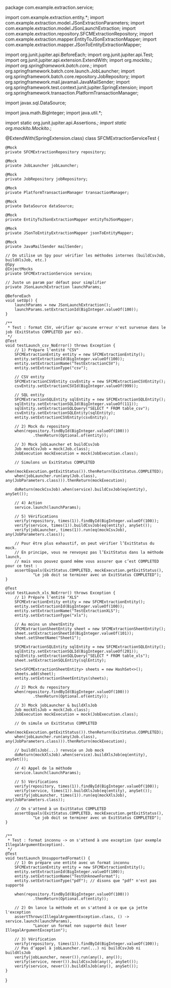 package com.example.extraction.service;

import com.example.extraction.entity.*;
import com.example.extraction.model.JSonExtractionParameters;
import com.example.extraction.model.JSonLaunchExtraction;
import com.example.extraction.repository.SFCMExtractionRepository;
import com.example.extraction.mapper.EntityToJSonExtractionMapper;
import com.example.extraction.mapper.JSonToEntityExtractionMapper;

import org.junit.jupiter.api.BeforeEach;
import org.junit.jupiter.api.Test;
import org.junit.jupiter.api.extension.ExtendWith;
import org.mockito.*;
import org.springframework.batch.core.*;
import org.springframework.batch.core.launch.JobLauncher;
import org.springframework.batch.core.repository.JobRepository;
import org.springframework.mail.javamail.JavaMailSender;
import org.springframework.test.context.junit.jupiter.SpringExtension;
import org.springframework.transaction.PlatformTransactionManager;

import javax.sql.DataSource;

import java.math.BigInteger;
import java.util.*;

import static org.junit.jupiter.api.Assertions.*;
import static org.mockito.Mockito.*;

@ExtendWith(SpringExtension.class)
class SFCMExtractionServiceTest {

    @Mock
    private SFCMExtractionRepository repository;

    @Mock
    private JobLauncher jobLauncher;

    @Mock
    private JobRepository jobRepository;

    @Mock
    private PlatformTransactionManager transactionManager;

    @Mock
    private DataSource dataSource;

    @Mock
    private EntityToJSonExtractionMapper entityToJSonMapper;

    @Mock
    private JSonToEntityExtractionMapper jsonToEntityMapper;

    @Mock
    private JavaMailSender mailSender;

    // On utilise un Spy pour vérifier les méthodes internes (buildCsvJob, buildXlsJob, etc.)
    @Spy
    @InjectMocks
    private SFCMExtractionService service;

    // Juste un param par défaut pour simplifier
    private JSonLaunchExtraction launchParams;

    @BeforeEach
    void setUp() {
        launchParams = new JSonLaunchExtraction();
        launchParams.setExtractionId(BigInteger.valueOf(100));
    }

    /**
     * Test : format CSV, vérifier qu'aucune erreur n'est survenue dans le job (ExitStatus COMPLETED par ex).
     */
    @Test
    void testLaunch_csv_NoError() throws Exception {
        // 1) Prépare l'entité "CSV"
        SFCMExtractionEntity entity = new SFCMExtractionEntity();
        entity.setExtractionId(BigInteger.valueOf(100));
        entity.setExtractionName("TestExtractionCSV");
        entity.setExtractionType("csv");

        // CSV entity
        SFCMExtractionCSVEntity csvEntity = new SFCMExtractionCSVEntity();
        csvEntity.setExtractionCSVId(BigInteger.valueOf(999));

        // SQL entity
        SFCMExtractionSQLEntity sqlEntity = new SFCMExtractionSQLEntity();
        sqlEntity.setExtractionSQLId(BigInteger.valueOf(111));
        sqlEntity.setExtractionSQLQuery("SELECT * FROM table_csv");
        csvEntity.setExtractionSQLEntity(sqlEntity);
        entity.setExtractionCSVEntity(csvEntity);

        // 2) Mock du repository
        when(repository.findById(BigInteger.valueOf(100)))
                .thenReturn(Optional.of(entity));

        // 3) Mock jobLauncher et buildCsvJob
        Job mockCsvJob = mock(Job.class);
        JobExecution mockExecution = mock(JobExecution.class);

        // Simulons un ExitStatus COMPLETED
        when(mockExecution.getExitStatus()).thenReturn(ExitStatus.COMPLETED);
        when(jobLauncher.run(any(Job.class), any(JobParameters.class))).thenReturn(mockExecution);

        doReturn(mockCsvJob).when(service).buildCsvJob(eq(entity), anySet());

        // 4) Action
        service.launch(launchParams);

        // 5) Vérifications
        verify(repository, times(1)).findById(BigInteger.valueOf(100));
        verify(service, times(1)).buildCsvJob(eq(entity), anySet());
        verify(jobLauncher, times(1)).run(eq(mockCsvJob), any(JobParameters.class));

        // Pour être plus exhaustif, on peut vérifier l’ExitStatus du mock.
        // En principe, vous ne renvoyez pas l’ExitStatus dans la méthode launch, 
        // mais vous pouvez quand même vous assurer que c’est COMPLETED pour ce test :
        assertEquals(ExitStatus.COMPLETED, mockExecution.getExitStatus(), 
                "Le job doit se terminer avec un ExitStatus COMPLETED");
    }

    @Test
    void testLaunch_xls_NoError() throws Exception {
        // 1) Prépare l'entité "XLS"
        SFCMExtractionEntity entity = new SFCMExtractionEntity();
        entity.setExtractionId(BigInteger.valueOf(100));
        entity.setExtractionName("TestExtractionXLS");
        entity.setExtractionType("xls");
    
        // Au moins un sheetEntity
        SFCMExtractionSheetEntity sheet = new SFCMExtractionSheetEntity();
        sheet.setExtractionSheetId(BigInteger.valueOf(101));
        sheet.setSheetName("Sheet1");
    
        SFCMExtractionSQLEntity sqlEntity = new SFCMExtractionSQLEntity();
        sqlEntity.setExtractionSQLId(BigInteger.valueOf(201));
        sqlEntity.setExtractionSQLQuery("SELECT * FROM table_xls");
        sheet.setExtractionSQLEntity(sqlEntity);
    
        Set<SFCMExtractionSheetEntity> sheets = new HashSet<>();
        sheets.add(sheet);
        entity.setExtractionSheetEntitys(sheets);
    
        // 2) Mock du repository
        when(repository.findById(BigInteger.valueOf(100)))
                .thenReturn(Optional.of(entity));
    
        // 3) Mock jobLauncher & buildXlsJob
        Job mockXlsJob = mock(Job.class);
        JobExecution mockExecution = mock(JobExecution.class);
    
        // On simule un ExitStatus COMPLETED
        when(mockExecution.getExitStatus()).thenReturn(ExitStatus.COMPLETED);
        when(jobLauncher.run(any(Job.class), any(JobParameters.class))).thenReturn(mockExecution);
    
        // buildXlsJob(...) renvoie un Job mock
        doReturn(mockXlsJob).when(service).buildXlsJob(eq(entity), anySet());
    
        // 4) Appel de la méthode
        service.launch(launchParams);
    
        // 5) Vérifications
        verify(repository, times(1)).findById(BigInteger.valueOf(100));
        verify(service, times(1)).buildXlsJob(eq(entity), anySet());
        verify(jobLauncher, times(1)).run(eq(mockXlsJob), any(JobParameters.class));
    
        // On s'attend à un ExitStatus COMPLETED
        assertEquals(ExitStatus.COMPLETED, mockExecution.getExitStatus(),
                "Le job doit se terminer avec un ExitStatus COMPLETED");
    }    


    /**
     * Test : format inconnu -> on s'attend à une exception (par exemple IllegalArgumentException).
     */
    @Test
    void testLaunch_UnsupportedFormat() {
        // 1) On prépare une entité avec un format inconnu
        SFCMExtractionEntity entity = new SFCMExtractionEntity();
        entity.setExtractionId(BigInteger.valueOf(100));
        entity.setExtractionName("TestUnknownFormat");
        entity.setExtractionType("pdf"); // disons que "pdf" n'est pas supporté

        when(repository.findById(BigInteger.valueOf(100)))
                .thenReturn(Optional.of(entity));

        // 2) On lance la méthode et on s'attend à ce que ça jette l'exception
        assertThrows(IllegalArgumentException.class, () -> service.launch(launchParams),
                "Lancer un format non supporté doit lever IllegalArgumentException");

        // 3) Vérification
        verify(repository, times(1)).findById(BigInteger.valueOf(100));
        // Pas d’appel à jobLauncher.run(...) ni buildCsvJob ni buildXlsJob
        verify(jobLauncher, never()).run(any(), any());
        verify(service, never()).buildCsvJob(any(), anySet());
        verify(service, never()).buildXlsJob(any(), anySet());
    }
}
